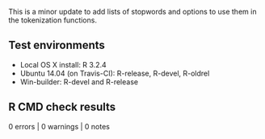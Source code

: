 This is a minor update to add lists of stopwords and options to use them in the
tokenization functions.

## Test environments

* Local OS X install: R 3.2.4
* Ubuntu 14.04 (on Travis-CI): R-release, R-devel, R-oldrel
* Win-builder: R-devel and R-release

## R CMD check results

0 errors | 0 warnings | 0 notes
